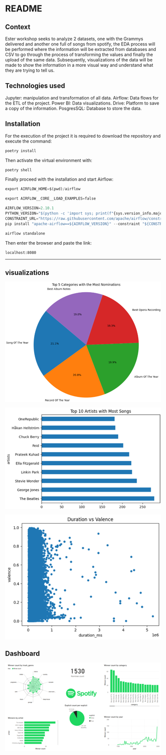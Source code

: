 # README

## Context

Ester workshop seeks to analyze 2 datasets, one with the Grammys delivered and another one full of songs from spotify, the EDA process will be performed where the information will be extracted from databases and CSV to go through the process of transforming the values and finally the upload of the same data. Subsequently, visualizations of the data will be made to show the information in a more visual way and understand what they are trying to tell us.

## Technologies used

Jupyter: manipulation and transformation of all data.
Airflow: Data flows for the ETL of the project.
Power BI: Data visualizations.
Drive: Platform to save a copy of the information.
PosgresSQL: Database to store the data.

## Installation

For the execution of the project it is required to download the repository and execute the command:

```bash
poetry install
```

Then activate the virtual environment with:

```bash
poetry shell
```

Finally proceed with the installation and start Airflow:

```python
export AIRFLOW_HOME=$(pwd)/airflow
```

```python
export AIRFLOW__CORE__LOAD_EXAMPLES=false
```

```python
AIRFLOW_VERSION=2.10.1
PYTHON_VERSION="$(python -c 'import sys; print(f"{sys.version_info.major}.{sys.version_info.minor}")')"
CONSTRAINT_URL="https://raw.githubusercontent.com/apache/airflow/constraints-${AIRFLOW_VERSION}/constraints-${PYTHON_VERSION}.txt"
pip install "apache-airflow==${AIRFLOW_VERSION}" --constraint "${CONSTRAINT_URL}"
```

```python
airflow standalone
```

Then enter the browser and paste the link:

```bash
localhost:8080
```

---

## visualizations

![image.png](image/image.png)

![image.png](image/image%201.png)

![image.png](image/image%202.png)

## Dashboard

![image.png](image/image%203.png)

